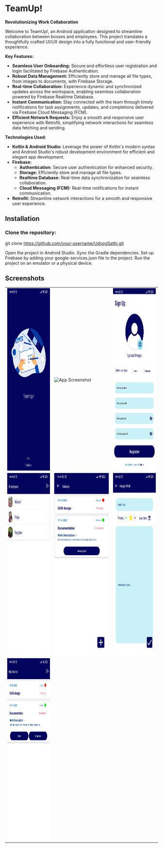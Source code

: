 # TeamUp!

**Revolutionizing Work Collaboration**

Welcome to TeamUp!, an Android application designed to streamline collaboration between bosses and employees. This project translates a thoughtfully crafted UI/UX design into a fully functional and user-friendly experience.

**Key Features:**

* **Seamless User Onboarding:** Secure and effortless user registration and login facilitated by Firebase Authentication.
* **Robust Data Management:** Efficiently store and manage all file types, from images to documents, with Firebase Storage.
* **Real-time Collaboration:** Experience dynamic and synchronized updates across the workspace, enabling seamless collaboration powered by Firebase Realtime Database.
* **Instant Communication:** Stay connected with the team through timely notifications for task assignments, updates, and completions delivered via Firebase Cloud Messaging (FCM).
* **Efficient Network Requests:** Enjoy a smooth and responsive user experience with Retrofit, simplifying network interactions for seamless data fetching and sending.

**Technologies Used:**

* **Kotlin & Android Studio:** Leverage the power of Kotlin's modern syntax and Android Studio's robust development environment for efficient and elegant app development.
* **Firebase:** 
    * **Authentication:** Secure user authentication for enhanced security.
    * **Storage:** Efficiently store and manage all file types.
    * **Realtime Database:** Real-time data synchronization for seamless collaboration.
    * **Cloud Messaging (FCM):** Real-time notifications for instant communication.
* **Retrofit:** Streamline network interactions for a smooth and responsive user experience.

## Installation
### Clone the repository:
git clone https://github.com/your-username/UdyogSathi.git

Open the project in Android Studio.
Sync the Gradle dependencies.
Set up Firebase by adding your google-services.json file to the project.
Run the project on an emulator or a physical device.

## Screenshots

<table>
  <tr table border="0">
    <td><img src="app/src/main/assets/screen1.jpg" alt="App Screenshot" width="300" height="600"/></td>
    <td><img src="app/src/main/assets/scrren2.jpg" alt="App Screenshot" width="300" height="600"/></td>
    <td><img src="app/src/main/assets/screen3.jpg" alt="App Screenshot" width="300" height="600"/></td>
  </tr>
  <tr>
    <td><img src="app/src/main/assets/screen4.jpg" alt="App Screenshot" width="300" height="600"/></td>
    <td><img src="app/src/main/assets/screen5.jpg" alt="App Screenshot" width="300" height="600"/></td>
    <td><img src="app/src/main/assets/screen6.jpg" alt="App Screenshot" width="300" height="600"/></td>
  </tr>
  <tr>
    <td><img src="app/src/main/assets/screen7.jpg" alt="App Screenshot" width="300" height="600"/></td>
  </tr>
</table>
